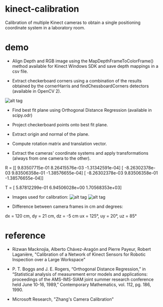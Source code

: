 # kinect-calibration
Calibration of multiple Kinect cameras to obtain a single positioning coordinate system in a laboratory room.

# demo

- Align Depth and RGB image using the MapDepthFrameToColorFrame() method available for Kinect Windows SDK and save depth mappings in a csv file.

- Extract checkerboard corners using a combination of the results obtained by the cornerHarris and findChessboardCorners detectors (available in OpenCV 2).

![alt tag](https://github.com/paula-gradu/kinect-calibration/blob/master/Screenshot%20from%202016-11-01%2013:13:30.png)

- Find best fit plane using Orthogonal Distance Regression (available in scipy.odr)

- Project checkerboard points onto best fit plane.

- Extract origin and normal of the plane.

- Compute rotation matrix and translation vector.

- Extract the cameras' coordinate systems and apply transformations (always from one camera to the other).

R = [[  9.83507715e-01   8.26415576e-03  -1.31342591e-04]
     [ -8.26302378e-03   9.83506358e-01  -1.38576655e-04]
     [ -8.26302378e-03   9.83506358e-01  -1.38576655e-04]] 
     
T = [  5.87812299e-01   6.94506028e+00   1.70568353e+03]

- Images used for calibration:
![alt tag](https://github.com/paula-gradu/kinect-calibration/blob/master/rgb1_1.jpg)
![alt tag](https://github.com/paula-gradu/kinect-calibration/blob/master/rgb1.jpg)

- Difference between camera frames in cm and degrees:

dx = 120 cm, dy = 21 cm, dz = -5 cm
ux = 125°, uy = 20°, uz = 85°

# reference

- Rizwan Macknojia, Alberto Chávez-Aragón and Pierre Payeur, Robert Laganière, "Calibration of a Network of Kinect Sensors for Robotic Inspection over a Large Workspace"

- P. T. Boggs and J. E. Rogers, “Orthogonal Distance Regression,” in “Statistical analysis of measurement error models and applications: proceedings of the AMS-IMS-SIAM joint summer research conference held June 10-16, 1989,” Contemporary Mathematics, vol. 112, pg. 186, 1990.

- Microsoft Research, "Zhang's Camera Calibration"
